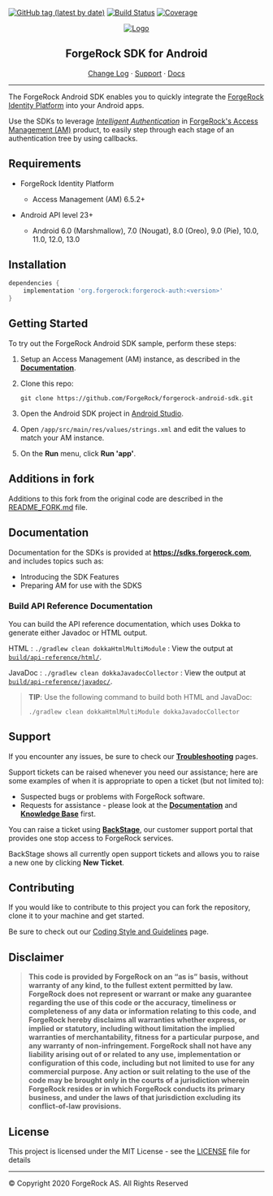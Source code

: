 [![GitHub tag (latest by date)](https://img.shields.io/github/v/tag/ForgeRock/forgerock-android-sdk?color=%23f46200&label=Version&style=flat-square)](CHANGELOG.md)
[![Build Status](https://github.com/ForgeRock/forgerock-android-sdk/actions/workflows/ci.yaml/badge.svg)](https://github.com/ForgeRock/forgerock-android-sdk/actions/workflows/ci.yaml)
[![Coverage](https://codecov.io/gh/ForgeRock/forgerock-android-sdk/graph/badge.svg?token=PGfmkaLyIC)](https://codecov.io/gh/ForgeRock/forgerock-android-sdk)

<p align="center">
  <a href="https://github.com/ForgeRock">
    <img src="https://www.forgerock.com/themes/custom/forgerock/images/fr-logo-horz-color.svg" alt="Logo">
  </a>
  <h2 align="center">ForgeRock SDK for Android</h2>
  <p align="center">
    <a href="CHANGELOG.md">Change Log</a>
    ·
    <a href="#support">Support</a>
    ·
    <a href="#documentation">Docs</a>
  </p>
  <hr/>
</p>

The ForgeRock Android SDK enables you to quickly integrate the [ForgeRock Identity Platform](https://www.forgerock.com/digital-identity-and-access-management-platform) into your Android apps.

Use the SDKs to leverage _[Intelligent Authentication](https://www.forgerock.com/platform/access-management/intelligent-authentication)_ in [ForgeRock's Access Management (AM)](https://www.forgerock.com/platform/access-management) product, to easily step through each stage of an authentication tree by using callbacks.

<!------------------------------------------------------------------------------------------------------------------------------------>
<!-- REQUIREMENTS - Supported AM versions, API versions, any other requirements. -->

## Requirements

* ForgeRock Identity Platform
    * Access Management (AM) 6.5.2+

* Android API level 23+
    * Android 6.0 (Marshmallow), 7.0 (Nougat), 8.0 (Oreo), 9.0 (Pie), 10.0, 11.0, 12.0, 13.0

<!------------------------------------------------------------------------------------------------------------------------------------>
<!-- INSTALLATION - If you want to start quickly with minimal assistance. -->

## Installation

```groovy
dependencies {
    implementation 'org.forgerock:forgerock-auth:<version>'
}
```

<!------------------------------------------------------------------------------------------------------------------------------------>
<!-- QUICK START - Get one of the included samples up and running in as few steps as possible. -->

## Getting Started

To try out the ForgeRock Android SDK sample, perform these steps:

1. Setup an Access Management (AM) instance, as described in the **[Documentation](https://sdks.forgerock.com/android/01_prepare-am/)**.
2. Clone this repo:

    ```
    git clone https://github.com/ForgeRock/forgerock-android-sdk.git
    ```
3. Open the Android SDK project in [Android Studio](https://developer.android.com/studio).
4. Open `/app/src/main/res/values/strings.xml` and edit the values to match your AM instance.
5. On the **Run** menu, click **Run 'app'**.

<!------------------------------------------------------------------------------------------------------------------------------------>
<!-- DOCS - Link off to the AM-centric documentation at sdks.forgerock.com. -->

## Additions in fork
Additions to this fork from the original code are described in the [README_FORK.md](./README_FORK.md) file.

## Documentation

Documentation for the SDKs is provided at **<https://sdks.forgerock.com>**, and includes topics such as:

* Introducing the SDK Features
* Preparing AM for use with the SDKS

### Build API Reference Documentation

You can build the API reference documentation, which uses Dokka to generate either Javadoc or HTML output.

HTML
: `./gradlew clean dokkaHtmlMultiModule` 
: View the output at [`build/api-reference/html/`](build/api-reference/html/index.html).

JavaDoc
: `./gradlew clean dokkaJavadocCollector`
: View the output at [`build/api-reference/javadoc/`](build/api-reference/javadoc/index.html).

> **TIP**: Use the following command to build both HTML and JavaDoc: 
> 
>`./gradlew clean dokkaHtmlMultiModule dokkaJavadocCollector`

<!------------------------------------------------------------------------------------------------------------------------------------>
<!-- SUPPORT -->

## Support

If you encounter any issues, be sure to check our **[Troubleshooting](https://backstage.forgerock.com/knowledge/kb/article/a68547609)** pages.

Support tickets can be raised whenever you need our assistance; here are some examples of when it is appropriate to open a ticket (but not limited to):

* Suspected bugs or problems with ForgeRock software.
* Requests for assistance - please look at the **[Documentation](https://sdks.forgerock.com)** and **[Knowledge Base](https://backstage.forgerock.com/knowledge/kb/home/g32324668)** first.

You can raise a ticket using **[BackStage](https://backstage.forgerock.com/support/tickets)**, our customer support portal that provides one stop access to ForgeRock services. 

BackStage shows all currently open support tickets and allows you to raise a new one by clicking **New Ticket**.

<!------------------------------------------------------------------------------------------------------------------------------------>
<!-- COLLABORATION -->

## Contributing

If you would like to contribute to this project you can fork the repository, clone it to your machine and get started.

<!-- Note: Found elsewhere, but is Java-only //-->
Be sure to check out our [Coding Style and Guidelines](https://wikis.forgerock.org/confluence/display/devcom/Coding+Style+and+Guidelines) page.

<!------------------------------------------------------------------------------------------------------------------------------------>
<!-- LEGAL -->

## Disclaimer

> **This code is provided by ForgeRock on an “as is” basis, without warranty of any kind, to the fullest extent permitted by law. 
>ForgeRock does not represent or warrant or make any guarantee regarding the use of this code or the accuracy, 
>timeliness or completeness of any data or information relating to this code, and ForgeRock hereby disclaims all warranties whether express, 
>or implied or statutory, including without limitation the implied warranties of merchantability, fitness for a particular purpose, 
>and any warranty of non-infringement. ForgeRock shall not have any liability arising out of or related to any use, 
>implementation or configuration of this code, including but not limited to use for any commercial purpose. 
>Any action or suit relating to the use of the code may be brought only in the courts of a jurisdiction wherein 
>ForgeRock resides or in which ForgeRock conducts its primary business, and under the laws of that jurisdiction excluding its conflict-of-law provisions.**

<!------------------------------------------------------------------------------------------------------------------------------------>
<!-- LICENSE - Links to the MIT LICENSE file in each repo. -->

## License

This project is licensed under the MIT License - see the [LICENSE](LICENSE) file for details

---

&copy; Copyright 2020 ForgeRock AS. All Rights Reserved

[forgerock-logo]: https://www.forgerock.com/themes/custom/forgerock/images/fr-logo-horz-color.svg "ForgeRock Logo"
